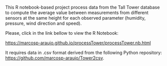 This R notebook-based project process data from the Tall Tower database to compute the average value between measurements from different sensors at the same height for each observed parameter (humidity, pressure, wind direction and speed). 

Please, click in the link bellow to view the R Notebook:

https://marcosp-araujo.github.io/processTower/processTower.nb.html

It requires data in .csv format derived from the following Python repository: https://github.com/marcosp-araujo/Tower2csv.
